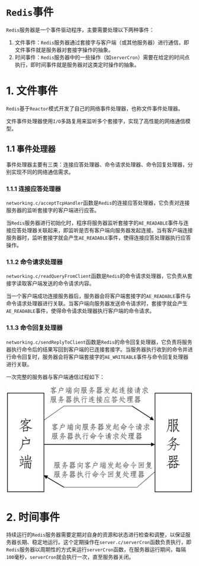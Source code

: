 # `Redis`事件

`Redis`服务器是一个事件驱动程序，主要需要处理以下两种事件：

1. 文件事件：`Redis`服务器通过套接字与客户端（或其他服务器）进行通信，即文件事件就是服务器对套接字操作的抽象。
2. 时间事件：`Redis`服务器中的一些操作（如`serverCron`）需要在给定的时间点执行，即时间事件就是服务器对这类定时操作的抽象。

# 1. 文件事件

`Redis`基于`Reactor`模式开发了自己的网络事件处理器，也称文件事件处理器。

文件事件处理器使用`I/O`多路复用来监听多个套接字，实现了高性能的网络通信模型。

## 1.1 事件处理器

事件处理器主要有三类：连接应答处理器、命令请求处理器、命令回复处理器，分别实现不同的网络通信需求。

### 1.1.1 连接应答处理器

`networking.c/acceptTcpHandler`函数是`Redis`的连接应答处理器，它负责对连接服务器的监听套接字的客户端进行应答。

当`Redis`服务器进行初始化时，程序将服务器监听套接字的`AE_READABLE`事件与连接应答处理器关联起来，即监听是否有客户端向服务器发起连接。当有客户端连接服务器时，监听套接字就会产生`AE_READABLE`事件，使得连接应答处理器执行应答操作。

### 1.1.2 命令请求处理器

`networking.c/readQueryFromClient`函数是`Redis`的命令请求处理器，它负责从套接字读取客户端发送的命令请求内容。

当一个客户端成功连接服务器后，服务器会将客户端套接字的`AE_READABLE`事件与命令请求处理器进行关联。当客户端向服务器发送命令请求时，套接字就会产生`AE_READABLE`事件，使得命令请求处理器执行客户端的命令请求。

### 1.1.3 命令回复处理器

`networking.c/sendReplyToClient`函数是`Redis`的命令回复处理器，它负责将服务器执行命令后的结果写回到客户端的已连接套接字。当服务器执行收到的命令并进行命令回复时，服务器会将客户端套接字的`AE_WRITEABLE`事件与命令回复处理器进行关联。

一次完整的服务器与客户端通信过程如下：	

![](./pics/fileEv_1.png)

# 2. 时间事件

持续运行的`Redis`服务器需要定期对自身的资源和状态进行检查和调整，以保证服务器长期、稳定地运行。这个定期操作在`server.c/serverCron`函数负责执行，即`Redis`服务器以周期性的方式来运行`serverCron`函数，在服务器运行期间，每隔`100`毫秒，`serverCron`就会执行一次，直至服务器关闭。